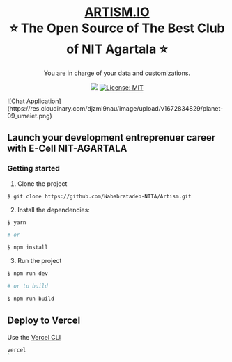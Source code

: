 <h1 align="center" style="border-bottom: none">
    <b>
        <a href="https://e-cell-nita.vercel.app/">ARTISM.IO</a><br>
    </b>
    ⭐️  The Open Source of The Best Club of NIT Agartala  ⭐️ <br>
</h1>

<p align="center">
You are in charge of your data and customizations.
</p>

<p align="center">
<a href="https://github.com/Nababratadeb-NITA/Artism"><img src="https://img.shields.io/github/forks/Nababratadeb-NITA/E-Cell-NITA.svg"></a>
<a href="https://opensource.org/licenses/MIT"><img src="https://img.shields.io/badge/license-MIT-purple.svg" alt="License: MIT"></a>

</p>
 ![Chat Application](https://res.cloudinary.com/djzml9nau/image/upload/v1672834829/planet-09_umeiet.png)

## Launch your development entreprenuer career with E-Cell NIT-AGARTALA



### Getting started

1. Clone the project

```sh
$ git clone https://github.com/Nababratadeb-NITA/Artism.git
```

2. Install the dependencies:

```sh
$ yarn

# or

$ npm install
```

3. Run the project

```sh
$ npm run dev

# or to build

$ npm run build
```

## Deploy to Vercel

Use the [Vercel CLI](https://vercel.com/download)

```sh
vercel
`
